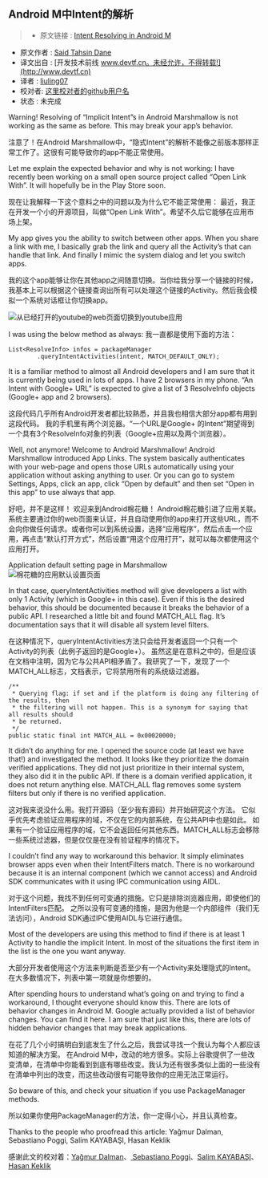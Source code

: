 Android M中Intent的解析
---

> * 原文链接 : [Intent Resolving in Android M](https://medium.com/google-developer-experts/intent-resolving-in-android-m-c17d39d27048#.n23z2g14e)
* 原文作者 : [Said Tahsin Dane](https://medium.com/@tasomaniac)
* 译文出自 : [开发技术前线 www.devtf.cn。未经允许，不得转载!](http://www.devtf.cn)
* 译者 : [liuling07](https://github.com/liuling07) 
* 校对者: [这里校对者的github用户名](github链接)
* 状态 :  未完成 

Warning! Resolving of “Implicit Intent”s in Android Marshmallow is not working as the same as before. This may break your app’s behavior.

注意了！在Android Marshmallow中，“隐式Intent”的解析不能像之前版本那样正常工作了。这很有可能导致你的app不能正常使用。

Let me explain the expected behavior and why is not working:
I have recently been working on a small open source project called “Open Link With”. It will hopefully be in the Play Store soon.

现在让我解释一下这个意料之中的问题以及为什么它不能正常使用：
最近，我正在开发一个小的开源项目，叫做“Open Link With”。希望不久后它能够在应用市场上架。

My app gives you the ability to switch between other apps. When you share a link with me, I basically grab the link and query all the Activity’s that can handle that link. And finally I mimic the system dialog and let you switch apps.

我的这个app能够让你在其他app之间随意切换。当你给我分享一个链接的时候，我基本上可以根据这个链接查询出所有可以处理这个链接的Activity。然后我会模拟一个系统对话框让你切换app。

![从已经打开的youtube的web页面切换到youtube应用](https://cdn-images-1.medium.com/max/1600/1*rW8I8aCpJ2q8fnfKH_51_g.gif)

I was using the below method as always:
我一直都是使用下面的方法：

```
List<ResolveInfo> infos = packageManager
        .queryIntentActivities(intent, MATCH_DEFAULT_ONLY);
```

It is a familiar method to almost all Android developers and I am sure that it is currently being used in lots of apps.
I have 2 browsers in my phone. “An Intent with Google+ URL” is expected to give a list of 3 ResolveInfo objects (Google+ app and 2 browsers).

这段代码几乎所有Android开发者都比较熟悉，并且我也相信大部分app都有用到这段代码。
我的手机里有两个浏览器。“一个URL是Google+ 的Intent”期望得到一个具有3个ResolveInfo对象的列表（Google+应用以及两个浏览器）。

Well, not anymore!
Welcome to Android Marshmallow!
Android Marshmallow introduced App Links. The system basically authenticates with your web-page and opens those URLs automatically using your application without asking anything to user. Or you can go to system Settings, Apps, click an app, click “Open by default” and then set “Open in this app” to use always that app.

好吧，并不是这样！
欢迎来到Android棉花糖！
Android棉花糖引进了应用关联。系统主要通过你的web页面来认证，并且自动使用你的app来打开这些URL，而不会向你做任何请求。或者你可以到系统设置，选择“应用程序”，然后点击一个应用，再点击“默认打开方式”，然后设置“用这个应用打开”，就可以每次都使用这个应用打开。

Application default setting page in Marshmallow
![棉花糖的应用默认设置页面](https://cdn-images-1.medium.com/max/800/1*MVZbYKhwu-7qnyGAFWuNsw.png)

In that case, queryIntentActivities method will give developers a list with only 1 Activity (which is Google+ in this case).
Even if this is the desired behavior, this should be documented because it breaks the behavior of a public API.
I researched a little bit and found MATCH_ALL flag. It’s documentation says that it will disable all system level filters.

在这种情况下，queryIntentActivities方法只会给开发者返回一个只有一个Activity的列表（此例子返回的是Google+）。
虽然这是在意料之中的，但是应该在文档中注明，因为它与公共API相矛盾了。我研究了一下，发现了一个MATCH_ALL标志，文档表示，它将禁用所有的系统级过滤器。

```
/**
 * Querying flag: if set and if the platform is doing any filtering of the results, then
 * the filtering will not happen. This is a synonym for saying that all results should
 * be returned.
 */
public static final int MATCH_ALL = 0x00020000;
```

It didn’t do anything for me. I opened the source code (at least we have that!) and investigated the method.
It looks like they prioritize the domain verified applications. They did not just prioritize in their internal system, they also did it in the public API.
If there is a domain verified application, it does not return anything else. MATCH_ALL flag removes some system filters but only if there is no verified application.

这对我来说没什么用。我打开源码（至少我有源码）并开始研究这个方法。
它似乎优先考虑验证应用程序的域，不仅在它的内部系统，在公共API中也是如此。
如果有一个验证应用程序的域，它不会返回任何其他东西。MATCH_ALL标志会移除一些系统过滤器，但是仅仅是在没有验证程序的情况下。

I couldn’t find any way to workaround this behavior. It simply eliminates browser apps even when their IntentFilters match.
There is no workaround because it is an internal component (which we cannot access) and Android SDK communicates with it using IPC communication using AIDL.

对于这个问题，我找不到任何可变通的措施。它只是排除浏览器应用，即使他们的IntentFilters匹配。
之所以没有可变通的措施，是因为他是一个内部组件（我们无法访问），Android SDK通过IPC使用AIDL与它进行通信。

Most of the developers are using this method to find if there is at least 1 Activity to handle the implicit Intent. In most of the situations the first item in the list is the one you want anyway.

大部分开发者使用这个方法来判断是否至少有一个Activity来处理隐式的Intent。在大多数情况下，列表中第一项就是你想要的。

After spending hours to understand what’s going on and trying to find a workaround, I thought everyone should know this.
There are lots of behavior changes in Android M. Google actually provided a list of behavior changes. You can find it here. I am sure that just like this, there are lots of hidden behavior changes that may break applications.

在花了几个小时搞明白到底发生了什么之后，我尝试寻找一个我认为每个人都应该知道的解决方案。
在Android M中，改动的地方很多。实际上谷歌提供了一些改变清单，在清单中你能看到到底有哪些改变。我认为还有很多类似上面的一些没有在清单中列出的改变，而这些改动很有可能导致你的应用无法正常运行。

So beware of this, and check your situation if you use PackageManager methods.

所以如果你使用PackageManager的方法，你一定得小心，并且认真检查。

Thanks to the people who proofread this article: Yağmur Dalman, Sebastiano Poggi, Salim KAYABAŞI, Hasan Keklik

感谢此文的校对着：[Yağmur Dalman](https://twitter.com/yagmurdalman)、[ Sebastiano Poggi](https://medium.com/u/9706138c9bfb)、[Salim KAYABAŞI](https://medium.com/u/73761c65c602)、[Hasan Keklik](https://medium.com/u/24a0490cd588)


